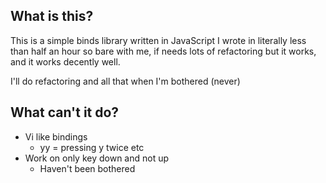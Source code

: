 ## What is this?

This is a simple binds library written in JavaScript I wrote in literally less than half an hour so bare with me, if needs lots of refactoring but it works, and it works decently well.

I'll do refactoring and all that when I'm bothered (never)

## What can't it do?

 - Vi like bindings
   - yy = pressing y twice etc
 - Work on only key down and not up
   - Haven't been bothered
